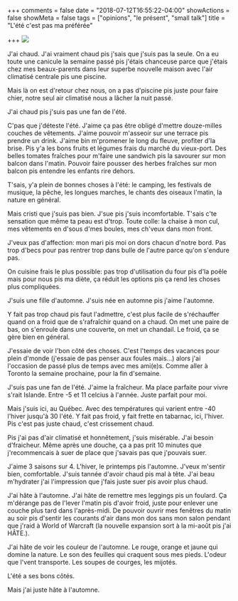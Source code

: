 +++
comments = false
date = "2018-07-12T16:55:22-04:00"
showActions = false
showMeta = false
tags = ["opinions", "le présent", "small talk"]
title = "L'été c'est pas ma préférée"

+++
![](/uploads/2018/07/13/summer.jpg)

J'ai chaud. J'ai vraiment chaud pis j'sais que j'suis pas la seule. On a eu toute une canicule la semaine passé pis j'étais chanceuse parce que j'étais chez mes beaux-parents dans leur superbe nouvelle maison avec l'air climatisé centrale pis une piscine.

Mais là on est d'retour chez nous, on a pas d'piscine pis juste pour faire chier, notre seul air climatisé nous a lâcher la nuit passé.

J'ai chaud pis j'suis pas une fan de l'été.

C'pas que j'déteste l'été. J'aime ça pas être obligé d'mettre douze-milles couches de vêtements. J'aime pouvoir m'asseoir sur une terrace pis prendre un drink. J'aime bin m'promener le long du fleuve, profiter d'la brise. Pis y'a les bons fruits et légumes frais du marché du vieux-port. Des belles tomates fraîches pour m'faire une sandwich pis la savourer sur mon balcon dans l'matin. Pouvoir faire pousser des herbes fraîches sur mon balcon pis entendre les enfants rire dehors.

T'sais, y'a plein de bonnes choses à l'été: le camping, les festivals de musique, la pêche, les longues marches, le chants des oiseaux l'matin, la nature en général.

Mais cristi que j'suis pas bien. J'sue pis j'suis incomfortable. T'sais c'te sensation que même ta peau est d'trop. Toute colle: la chaise à mon cul, mes vêtements en d'sous d'mes boules, mes ch'veux dans mon front.

J'veux pas d'affection: mon mari pis moi on dors chacun d'notre bord. Pas trop d'becs pour pas rentrer trop dans bulle de l'autre parce qu'on s'endure pas.

On cuisine frais le plus possible: pas trop d'utilisation du four pis d'la poêle mais pour nous pis ma diète, ça réduit les options pis ça rend les choses plus compliquées.

J'suis une fille d'automne. J'suis née en automne pis j'aime l'automne.

Y fait pas trop chaud pis faut l'admettre, c'est plus facile de s'réchauffer quand on a froid que de s'rafraîchir quand on a chaud. On met une paire de bas, on s'enroule dans une couverte, on met un chandail. Le froid, ça se gère bien en général.

J'essaie de voir l'bon côté des choses. C'est l'temps des vacances pour plein d'monde (j'essaie de pas penser aux foules mais...) alors j'ai l'occasion de passé plus de temps avec mes ami(e)s. Comme aller à Toronto la semaine prochaine, pour la fin d'semaine.

J'suis pas une fan de l'été. J'aime la fraîcheur. Ma place parfaite pour vivre s'rait Islande. Entre -5 et 11 celcius à l'année. Juste parfait pour moi.

Mais j'suis ici, au Québec. Avec des températures qui varient entre -40 l'hiver jusqu'à 30 l'été. Y fait pas froid, y fait frette en tabarnac, ici, l'hiver. Pis c'est pas juste chaud, c'est crissement chaud.

Pis j'ai pas d'air climatisé et honnêtement, j'suis misérable. J'ai besoin d'fraicheur. Même après une douche, ça a pas prit 10 minutes que j'recommencais à suer de place que j'savais pas que j'pouvais suer.

J'aime 3 saisons sur 4. L'hiver, le printemps pis l'automne. J'veux m'sentir bien, comfortable. J'suis tannée d'avoir chaud pis mal à tête. J'ai beau m'hydrater j'ai l'impression que j'fais juste suer pis avoir plus chaud.

J'ai hâte à l'automne. J'ai hâte de remettre mes leggings pis un foulard. Ça m'dérange pas de l'lever l'matin pis d'avoir froid, juste pour enlever une couche plus tard dans l'après-midi. De pouvoir ouvrir mes fenêtres du matin au soir pis d'sentir les courants d'air dans mon dos sans mon salon pendant que j'raid à World of Warcraft (la nouvelle expansion sort à la mi-août pis j'ai HÂTE.).

J'ai hâte de voir les couleur de l'automne. Le rouge, orange et jaune qui domine la nature. Le son des feuilles qui craquent sous mes pieds. L'odeur que l'vent transporte. Les soupes de courges, les mijotés.

L'été a ses bons côtés.

Mais j'ai juste hâte à l'automne.